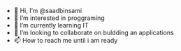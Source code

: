 - 👋 Hi, I’m @saadbinsami
- 👀 I’m interested in proggraming
- 🌱 I’m currently learning IT
- 💞️ I’m looking to collaborate on buldding an applications
- 📫 How to reach me until i  am ready

<!---
saadbinsami/saadbinsami is a ✨ special ✨ repository because its `README.md` (this file) appears on your GitHub profile.
You can click the Preview link to take a look at your changes.
--->

